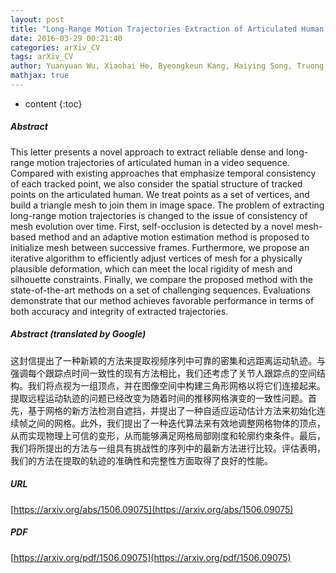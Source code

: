 ```yaml
---
layout: post
title: "Long-Range Motion Trajectories Extraction of Articulated Human Using Mesh Evolution"
date: 2016-03-29 00:21:40
categories: arXiv_CV
tags: arXiv_CV
author: Yuanyuan Wu, Xiaohai He, Byeongkeun Kang, Haiying Song, Truong Q. Nguyen
mathjax: true
---
```


* content
{:toc}

##### Abstract
This letter presents a novel approach to extract reliable dense and long-range motion trajectories of articulated human in a video sequence. Compared with existing approaches that emphasize temporal consistency of each tracked point, we also consider the spatial structure of tracked points on the articulated human. We treat points as a set of vertices, and build a triangle mesh to join them in image space. The problem of extracting long-range motion trajectories is changed to the issue of consistency of mesh evolution over time. First, self-occlusion is detected by a novel mesh-based method and an adaptive motion estimation method is proposed to initialize mesh between successive frames. Furthermore, we propose an iterative algorithm to efficiently adjust vertices of mesh for a physically plausible deformation, which can meet the local rigidity of mesh and silhouette constraints. Finally, we compare the proposed method with the state-of-the-art methods on a set of challenging sequences. Evaluations demonstrate that our method achieves favorable performance in terms of both accuracy and integrity of extracted trajectories.

##### Abstract (translated by Google)
这封信提出了一种新颖的方法来提取视频序列中可靠的密集和远距离运动轨迹。与强调每个跟踪点时间一致性的现有方法相比，我们还考虑了关节人跟踪点的空间结构。我们将点视为一组顶点，并在图像空间中构建三角形网格以将它们连接起来。提取远程运动轨迹的问题已经改变为随着时间的推移网格演变的一致性问题。首先，基于网格的新方法检测自遮挡，并提出了一种自适应运动估计方法来初始化连续帧之间的网格。此外，我们提出了一种迭代算法来有效地调整网格物体的顶点，从而实现物理上可信的变形，从而能够满足网格局部刚度和轮廓约束条件。最后，我们将所提出的方法与一组具有挑战性的序列中的最新方法进行比较。评估表明，我们的方法在提取的轨迹的准确性和完整性方面取得了良好的性能。

##### URL
[https://arxiv.org/abs/1506.09075](https://arxiv.org/abs/1506.09075)

##### PDF
[https://arxiv.org/pdf/1506.09075](https://arxiv.org/pdf/1506.09075)

